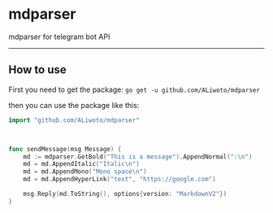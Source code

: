 <!--
	mdparser library Project
	Copyright (C) 2021 ALiwoto
	This file is subject to the terms and conditions defined in
	file 'LICENSE', which is part of the source code.
-->

# mdparser
mdparser for telegram bot API

<hr/>

## How to use
First you need to get the package:
`go get -u github.com/ALiwoto/mdparser`

then you can use the package like this:

```go
import "github.com/ALiwoto/mdparser"



func sendMessage(msg Message) {
	md := mdparser.GetBold("This is a message").AppendNormal(":\n")
	md = md.AppendItalic("Italic\n")
	md = md.AppendMono("Mono space\n")
	md = md.AppendHyperLink("text", "https://google.com")

	msg.Reply(md.ToString(), options{version: "MarkdownV2"})
}


```
